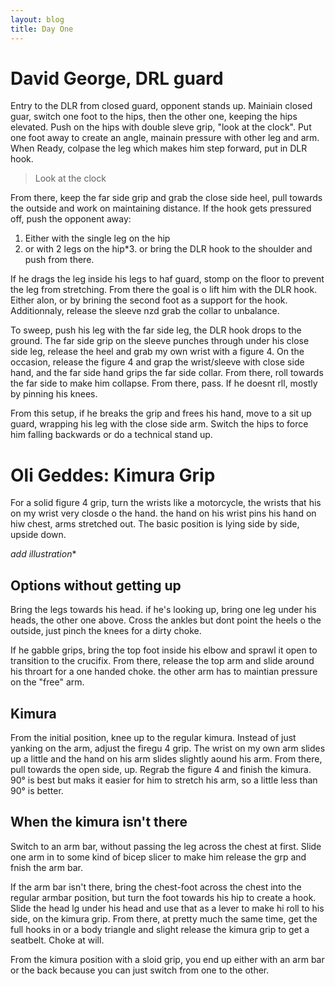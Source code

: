 ```yaml
---
layout: blog
title: Day One
---
```

# David George, DRL guard
Entry to the DLR from closed guard, opponent stands up. Mainiain closed guar, switch one foot to the hips, then the other one, keeping the hips elevated. Push on the hips with double sleve grip, "look at the clock". Put one foot away to create an angle, mainain pressure with other leg and arm. When Ready, colpase the leg which makes him step forward, put in DLR hook.

> Look at the clock

From there, keep the far side grip and grab the close side heel, pull towards the outside and work on maintaining distance. If the hook gets pressured off, push the opponent away:

1. Either with the single leg on the hip
2. or with 2 legs on the hip*3. or bring the DLR hook to the shoulder and push from there.

If he drags the leg inside his legs to haf guard, stomp on the floor to prevent the leg from stretching. From there the goal is o lift him with the DLR hook. Either alon, or by brining the second foot as a support for the hook. Additionnaly, release the sleeve nzd grab the collar to unbalance.

To sweep, push his leg with the far side leg, the DLR hook drops to the ground. The far side grip on the sleeve punches through under his close side leg, release the heel and grab my own wrist with a figure 4. On the occasion, release the figure 4 and grap the wrist/sleeve with close side hand, and the far side hand grips the far side collar. From there, roll towards the far side to make him collapse. From there, pass. If he doesnt rll, mostly by pinning his knees.

From this setup, if he breaks the grip and frees his hand, move to a sit up guard, wrapping his leg with the close side arm. Switch the hips to force him falling backwards or do a technical stand up.


# Oli Geddes: Kimura Grip

For a solid figure 4 grip, turn the wrists like a motorcycle, the wrists that his on my wrist very closde o the hand. the hand on his wrist pins his hand on hiw chest, arms stretched out. The basic position is lying side by side, upside down.

*add illustration**

## Options without getting up

Bring the legs towards his head. if he's looking up, bring one leg under his heads, the other one above. Cross the ankles but dont point the heels o the outside, just pinch the knees for a dirty choke.

If he gabble grips, bring the top foot inside his elbow and sprawl it open to transition to the crucifix. From there, release the top arm and slide around his throart for a one handed choke. the other arm has to maintian pressure on the "free" arm.

## Kimura

From the initial position, knee up to the regular kimura. Instead of just yanking on the arm, adjust the firegu 4 grip. The wrist on my own arm slides up a little and the hand on his arm slides slightly aound his arm. From there, pull towards the open side, up. Regrab the figure 4 and finish the kimura. 90° is best but maks it easier for him to stretch his arm, so a little less than 90° is better.

## When the kimura isn't there

Switch to an arm bar, without passing the leg across the chest at first. Slide one arm in to some kind of bicep slicer to make him release the grp and fnish the arm bar.

If the arm bar isn't there, bring the chest-foot across the chest into the regular armbar position, but turn the foot towards his hip to create a hook. Slide the head lg under his head and use that as a lever to make hi roll to his side, on the kimura grip. From there, at pretty much the same time, get the full hooks in or a body triangle and slight release the kimura grip to get a seatbelt. Choke at will.

From the kimura position with a sloid grip, you end up either with an arm bar or the back because you can just switch from one to the other.
